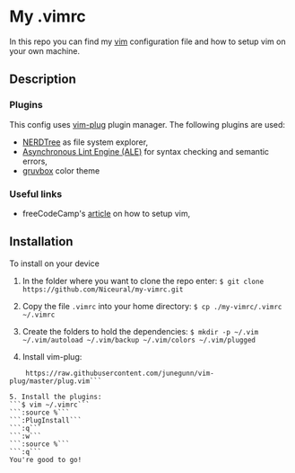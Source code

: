# My .vimrc

In this repo you can find my [vim](https://www.vim.org/) configuration file and how to setup vim on your own machine.

## Description

### Plugins
This config uses [vim-plug](https://github.com/junegunn/vim-plug.git) plugin manager.
The following plugins are used:
- [NERDTree](https://github.com/preservim/nerdtree.git) as file system explorer,
- [Asynchronous Lint Engine (ALE)](https://github.com/dense-analysis/ale.git) for syntax checking and semantic errors,
- [gruvbox](https://github.com/morhetz/gruvbox.git) color theme

### Useful links
- freeCodeCamp's [article](https://www.freecodecamp.org/news/vimrc-configuration-guide-customize-your-vim-editor/) on how to setup vim,


## Installation

To install on your device

1. In the folder where you want to clone the repo enter:
```$ git clone https://github.com/Niceural/my-vimrc.git ```

2. Copy the file `.vimrc` into your home directory:
```$ cp ./my-vimrc/.vimrc ~/.vimrc ```

3. Create the folders to hold the dependencies:
```$ mkdir -p ~/.vim ~/.vim/autoload ~/.vim/backup ~/.vim/colors ~/.vim/plugged```

4. Install vim-plug:
```$ curl -fLo ~/.vim/autoload/plug.vim --create-dirs \
    https://raw.githubusercontent.com/junegunn/vim-plug/master/plug.vim```

5. Install the plugins:
```$ vim ~/.vimrc```
```:source %```
```:PlugInstall```
```:q```
```:w```
```:source %```
```:q```
You're good to go!
